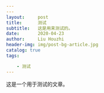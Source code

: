 ```yaml
---
---
layout:     post                                       
title:      测试
subtitle:   这是用来测试的。
date:       2020-04-23
author:     Liu Houzhi
header-img: img/post-bg-article.jpg
catalog: true
tags:

    - 测试
---
```


这是一个用于测试的文章。